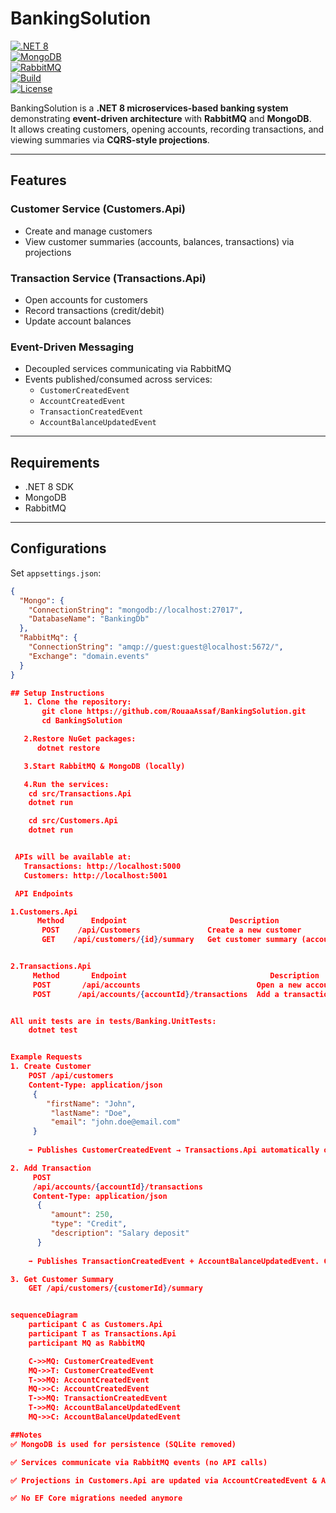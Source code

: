 # BankingSolution  

[![.NET 8](https://img.shields.io/badge/.NET-8.0-blueviolet?logo=dotnet)](https://dotnet.microsoft.com/)  
[![MongoDB](https://img.shields.io/badge/Database-MongoDB-brightgreen?logo=mongodb)](https://www.mongodb.com/)  
[![RabbitMQ](https://img.shields.io/badge/Messaging-RabbitMQ-orange?logo=rabbitmq)](https://www.rabbitmq.com/)  
[![Build](https://img.shields.io/badge/Build-Passing-brightgreen)](#)  
[![License](https://img.shields.io/badge/License-MIT-lightgrey)](LICENSE)  

BankingSolution is a **.NET 8 microservices-based banking system** demonstrating **event-driven architecture** with **RabbitMQ** and **MongoDB**.  
It allows creating customers, opening accounts, recording transactions, and viewing summaries via **CQRS-style projections**.

---

## Features  

### Customer Service (Customers.Api)  
- Create and manage customers  
- View customer summaries (accounts, balances, transactions) via projections  

### Transaction Service (Transactions.Api)  
- Open accounts for customers  
- Record transactions (credit/debit)  
- Update account balances  

### Event-Driven Messaging  
- Decoupled services communicating via RabbitMQ  
- Events published/consumed across services:  
  - `CustomerCreatedEvent`  
  - `AccountCreatedEvent`  
  - `TransactionCreatedEvent`  
  - `AccountBalanceUpdatedEvent`  

---

## Requirements  
- .NET 8 SDK  
- MongoDB  
- RabbitMQ  

---

## Configurations  
Set `appsettings.json`:

```json
{
  "Mongo": {
    "ConnectionString": "mongodb://localhost:27017",
    "DatabaseName": "BankingDb"
  },
  "RabbitMq": {
    "ConnectionString": "amqp://guest:guest@localhost:5672/",
    "Exchange": "domain.events"
  }
}

## Setup Instructions
   1. Clone the repository:
       git clone https://github.com/RouaaAssaf/BankingSolution.git  
       cd BankingSolution

   2.Restore NuGet packages: 
      dotnet restore

   3.Start RabbitMQ & MongoDB (locally)

   4.Run the services:
    cd src/Transactions.Api 
    dotnet run

    cd src/Customers.Api 
    dotnet run


 APIs will be available at: 
   Transactions: http://localhost:5000 
   Customers: http://localhost:5001

 API Endpoints

1.Customers.Api 
      Method      Endpoint                       Description 
       POST    /api/Customers               Create a new customer
       GET    /api/customers/{id}/summary   Get customer summary (accounts + balances)


2.Transactions.Api 
     Method       Endpoint                                Description 
     POST       /api/accounts                          Open a new account for a customer 
     POST      /api/accounts/{accountId}/transactions  Add a transaction (credit/debit)


All unit tests are in tests/Banking.UnitTests:
    dotnet test


Example Requests
1. Create Customer
    POST /api/customers 
    Content-Type: application/json
     { 
        "firstName": "John",
         "lastName": "Doe", 
         "email": "john.doe@email.com" 
     } 
     
    ➡️ Publishes CustomerCreatedEvent → Transactions.Api automatically opens an account for the customer.

2. Add Transaction
     POST
     /api/accounts/{accountId}/transactions
     Content-Type: application/json 
      { 
         "amount": 250,
         "type": "Credit",
         "description": "Salary deposit" 
      } 
      
    ➡️ Publishes TransactionCreatedEvent + AccountBalanceUpdatedEvent. Customers.Api consumes the balance update and refreshes the customer’s summary.

3. Get Customer Summary
    GET /api/customers/{customerId}/summary


sequenceDiagram
    participant C as Customers.Api
    participant T as Transactions.Api
    participant MQ as RabbitMQ

    C->>MQ: CustomerCreatedEvent
    MQ->>T: CustomerCreatedEvent
    T->>MQ: AccountCreatedEvent
    MQ->>C: AccountCreatedEvent
    T->>MQ: TransactionCreatedEvent
    T->>MQ: AccountBalanceUpdatedEvent
    MQ->>C: AccountBalanceUpdatedEvent

##Notes
✅ MongoDB is used for persistence (SQLite removed)

✅ Services communicate via RabbitMQ events (no API calls)

✅ Projections in Customers.Api are updated via AccountCreatedEvent & AccountBalanceUpdatedEvent

✅ No EF Core migrations needed anymore